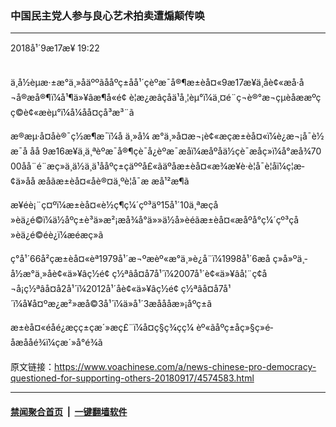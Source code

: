 ### 中国民主党人参与良心艺术拍卖遭煽颠传唤
------------------------

<div class="published">
 <span class="date" title="ä¸­å½æ¶é´">
  <time datetime="2018-09-17T19:22:13+08:00">
   2018å¹´9æ17æ¥ 19:22
  </time>
 </span>
</div>
<br/>
<div class="wsw">
 <p>
  ä¸­å½èµæ·±æ°ä¸»åäººãååºç±åå¹´çèºæ¯å®¶æ±èå¤«9æ17æ¥ä¸åè¢«æ­å·å¬å®æå®¶ï¼å¹¶ä»¥âæ¶å«é¢ è¦æ¿æâçåä¹å¸¦èµ°ï¼ä¸¤é¨ç¬è®°æ¬çµèåææºç­ç©è¢«æèµ°ï¼å¼åå¤çå³æ³¨ã
 </p>
 <p>
  æ®æµ·å¤åè®¯ç½æ¶æ¯ï¼å ä¸»å¼ æ°ä¸»å¤æ¬¡è¢«æçæ±èå¤«ï¼è¿æ¬¡å¯è½æ¯å åå 9æ16æ¥ä¸ä¸ªèºæ¯å®¶çè¯å¿èºæ¯æåï¼æåºåä½çè¯æ­å­ç»ï¼å°æå¾7000åå¨é¨æç»ä¸ä½ä¸ä¹ååºç±çäººå£«ãäºåæ±èå¤«æ¾æ¥è·è­¦å¯è­¦åï¼ç¦æ­¢ä»åå æåãæ±èå¤«åè®¤ä¸ºè­¦å¯æ æå¹²æ¶ã
 </p>
 <p>
  æ¥éè¡¨ç¤ºï¼æ±èå¤«è½ç¶ç¼´çº³äº15å¹´10ä¸ªæçå»èä¿é©ï¼ä½åºç±è³ä»æ²¡æå¾å°ä»»ä½å»èéãæ±èå¤«æåºå°ç¼´çº³çå»èä¿é©éè¿ï¼æé­æç»ã
 </p>
 <p>
  ç°å¹´66å²çæ±èå¤«èª1979å¹´æ¬ºæèº«æ°ä¸»è¿å¨ï¼1998å¹´6æå ç»å»ºä¸­å½æ°ä¸»åè¢«ä»¥âç½é¢ ç½ªâå¤å7å¹´ï¼2007å¹´è¢«ä»¥âå¦¨ç¢å¬å¡ç½ªâå¤å2å¹´ï¼2012å¹´åè¢«ä»¥âç½é¢ ç½ªâå¤å7å¹´ï¼å¥å¤ºæ¿æ²»æå©3å¹´ï¼ä»å¹´3æåååæ»¡åºç±ã
 </p>
 <p>
  æ±èå¤«é­åé¿æçç±çæ´»æç£¨ï¼å¤ç§ç¾çç¼ èº«ãåºç±åç»§ç»­é­åæååé¾ï¼çæ´»å°é¾ã
 </p>
</div>

原文链接：https://www.voachinese.com/a/news-chinese-pro-democracy-questioned-for-supporting-others-20180917/4574583.html


------------------------
#### [禁闻聚合首页](https://github.com/gfw-breaker/banned-news/blob/master/README.md) &nbsp;|&nbsp;  [一键翻墙软件](https://github.com/gfw-breaker/nogfw/blob/master/README.md)